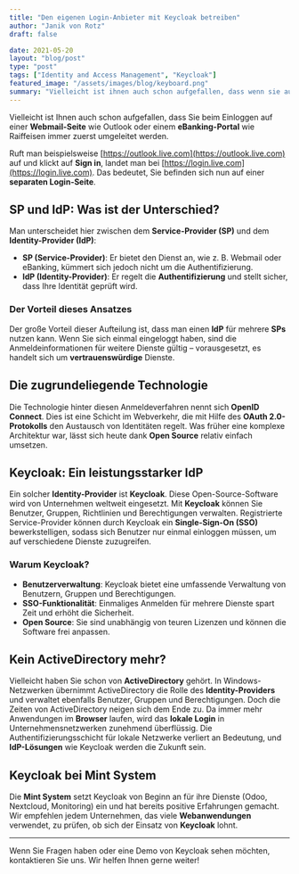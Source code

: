 ```yaml
---
title: "Den eigenen Login-Anbieter mit Keycloak betreiben"
author: "Janik von Rotz"
draft: false

date: 2021-05-20
layout: "blog/post"
type: "post"
tags: ["Identity and Access Management", "Keycloak"]
featured_image: "/assets/images/blog/keyboard.png"
summary: "Vielleicht ist ihnen auch schon aufgefallen, dass wenn sie auf einer Webmail-Seite wie Outlook oder im eBanking-Portal wie bei Raiffeisen einloggen wollen, werden sie immer zuerst umgeleitet. Ruft man..."
---
```


Vielleicht ist Ihnen auch schon aufgefallen, dass Sie beim Einloggen auf einer **Webmail-Seite** wie Outlook oder einem **eBanking-Portal** wie Raiffeisen immer zuerst umgeleitet werden. 

Ruft man beispielsweise [https://outlook.live.com](https://outlook.live.com) auf und klickt auf **Sign in**, landet man bei [https://login.live.com](https://login.live.com). Das bedeutet, Sie befinden sich nun auf einer **separaten Login-Seite**.

## SP und IdP: Was ist der Unterschied?

Man unterscheidet hier zwischen dem **Service-Provider (SP)** und dem **Identity-Provider (IdP)**:

- **SP (Service-Provider)**: Er bietet den Dienst an, wie z. B. Webmail oder eBanking, kümmert sich jedoch nicht um die Authentifizierung.
- **IdP (Identity-Provider)**: Er regelt die **Authentifizierung** und stellt sicher, dass Ihre Identität geprüft wird.

### Der Vorteil dieses Ansatzes

Der große Vorteil dieser Aufteilung ist, dass man einen **IdP** für mehrere **SPs** nutzen kann. Wenn Sie sich einmal eingeloggt haben, sind die Anmeldeinformationen für weitere Dienste gültig – vorausgesetzt, es handelt sich um **vertrauenswürdige** Dienste.

## Die zugrundeliegende Technologie

Die Technologie hinter diesen Anmeldeverfahren nennt sich **OpenID Connect**. Dies ist eine Schicht im Webverkehr, die mit Hilfe des **OAuth 2.0-Protokolls** den Austausch von Identitäten regelt. Was früher eine komplexe Architektur war, lässt sich heute dank **Open Source** relativ einfach umsetzen.

## Keycloak: Ein leistungsstarker IdP

Ein solcher **Identity-Provider** ist **Keycloak**. Diese Open-Source-Software wird von Unternehmen weltweit eingesetzt. Mit **Keycloak** können Sie Benutzer, Gruppen, Richtlinien und Berechtigungen verwalten. Registrierte Service-Provider können durch Keycloak ein **Single-Sign-On (SSO)** bewerkstelligen, sodass sich Benutzer nur einmal einloggen müssen, um auf verschiedene Dienste zuzugreifen.

### Warum Keycloak?

- **Benutzerverwaltung**: Keycloak bietet eine umfassende Verwaltung von Benutzern, Gruppen und Berechtigungen.
- **SSO-Funktionalität**: Einmaliges Anmelden für mehrere Dienste spart Zeit und erhöht die Sicherheit.
- **Open Source**: Sie sind unabhängig von teuren Lizenzen und können die Software frei anpassen.

## Kein ActiveDirectory mehr?

Vielleicht haben Sie schon von **ActiveDirectory** gehört. In Windows-Netzwerken übernimmt ActiveDirectory die Rolle des **Identity-Providers** und verwaltet ebenfalls Benutzer, Gruppen und Berechtigungen. Doch die Zeiten von ActiveDirectory neigen sich dem Ende zu. Da immer mehr Anwendungen im **Browser** laufen, wird das **lokale Login** in Unternehmensnetzwerken zunehmend überflüssig. Die Authentifizierungsschicht für lokale Netzwerke verliert an Bedeutung, und **IdP-Lösungen** wie Keycloak werden die Zukunft sein.

## Keycloak bei Mint System

Die **Mint System** setzt Keycloak von Beginn an für ihre Dienste (Odoo, Nextcloud, Monitoring) ein und hat bereits positive Erfahrungen gemacht. Wir empfehlen jedem Unternehmen, das viele **Webanwendungen** verwendet, zu prüfen, ob sich der Einsatz von **Keycloak** lohnt.

---

Wenn Sie Fragen haben oder eine Demo von Keycloak sehen möchten, kontaktieren Sie uns. Wir helfen Ihnen gerne weiter!
